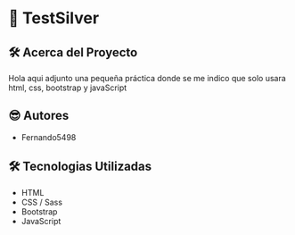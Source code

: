 # 💼 TestSilver


## 🛠 Acerca del Proyecto
Hola aqui adjunto una pequeña práctica donde se me indico que solo usara html, css, bootstrap y javaScript


## 😎 Autores

- Fernando5498


## 🛠 Tecnologias Utilizadas
- HTML   
- CSS / Sass
- Bootstrap
- JavaScript
